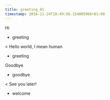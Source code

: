 ```yaml
---
title: greeting_01
timestamp: 2016-11-24T10:49:56.154805966+01:00
---
```


Hi
* greeting

< Hello world, I mean human
* greeting

Goodbye
* goodbye

< See you later!
* welcome
